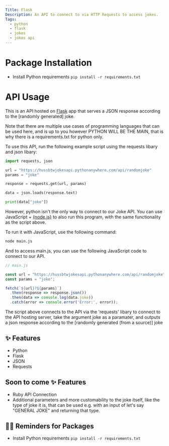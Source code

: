 ```yaml
---
Title: Flask
Description: An API to connect to via HTTP Requests to access jokes.
Tags:
  - python
  - flask
  - jokes
  - jokes api
---
```


# Package Installation

- Install Python requirements `pip install -r requirements.txt`

# API Usage

This is an API hosted on [Flask](https://flask.palletsprojects.com/en/1.1.x/) app that serves a JSON response according to the [randomly generated] joke.

Note that there are multiple use cases of programming languages that can be used here, and is up to you however PYTHON WILL BE THE MAIN, that is why there is a requirements.txt for python only.

To use this API, run the following example script using the requests libary and json libary:

```python
import requests, json

url = "https://hussbtwjokesapi.pythonanywhere.com/api/randomjoke"
params = "joke"

response = requests.get(url, params)

data = json.loads(response.text)

print(data["joke"])
```

However, python isn't the only way to connect to our Joke API. You can use JavaScript + [{node.js}](https://nodejs.org/en) to also run this program, with the same functionality as the script above.

To run it with JavaScript, use the following command:

```bash
node main.js
```

And to access main.js, you can use the following JavaScript code to connect to our API.

```javascript
// main.js

const url = "https://hussbtwjokesapi.pythonanywhere.com/api/randomjoke";
const params = "joke";

fetch(`${url}?${params}`)
  .then(response => response.json())
  .then(data => console.log(data.joke))
  .catch(error => console.error('Error:', error));
```


The script above connects to the API via the 'requests' libary to connect to the API hosting server, take the argument joke as a paramater, and outputs a json response according to the [randomly generated (from a source)] joke

## ✨ Features

- Python
- Flask
- JSON
- Requests

## Soon to come ✨ Features

- Ruby API Connection
- Additional parameters and more customability to the joke itself, like the type of joke it is, that can be used e.g. with an input of let's say "GENERAL JOKE" and returning that type.

## 💁‍♀️ Reminders for Packages

- Install Python requirements `pip install -r requirements.txt`

